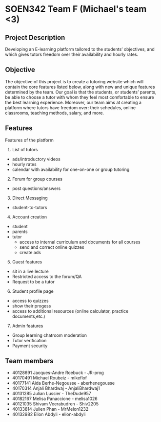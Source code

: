# SOEN342 Team F (Michael's team <3)

## Project Description
Developing an E-learning platform tailored to the students’ objectives, and which gives tutors freedom over their availability and hourly rates.

## Objective
The objective of this project is to create a tutoring website which will contain the core features listed below, along with new and unique features determined by the team. Our goal is that the students, or students’ parents, be able to choose a tutor with whom they feel most comfortable to ensure the best learning experience. Moreover, our team aims at creating a platform where tutors have freedom over: their schedules, online classrooms, teaching methods, salary, and more. 

## Features
Features of the platform

1. List of tutors
  - ads/introductory videos
  - hourly rates
  - calendar with availability for one-on-one or group tutoring 
  
2. Forum for group courses
  - post questions/answers
  
3. Direct Messaging
  - student-to-tutors

4. Account creation
  - student
  - parents 
  - tutor
    - access to internal curriculum and documents for all courses
    - send and correct online quizzes
    - create ads
    
 5. Guest features
   - sit in a live lecture
   - Restricted access to the forum/QA
   - Request to be a tutor
   
 6. Student profile page
   - access to quizzes 
   - show their progess
   - access to additional resources (online calculator, practice documents,etc.) 
  
 7. Admin features
  - Group learning chatroom moderation
  - Tutor verification
  - Payment security 
     
## Team members
- 40128691 Jacques-Andre Roebuck - JR-prog
- 40170491 Michael Roubeiz - mikeflof
- 40177141 Aida Berhe-Negousse - aberhenegousse
- 40170314 Anjali Bhardwaj - AnjaliBhardwaj1
- 40131285 Julian Lussier - TheDude957
- 40182167 Melisa Panaccione - melisa1026
- 40121035 Shivam Veerabudren - Shiv2205
- 40133814 Julien Phan - MrMelon1232
- 40132982 Elion Abdyli - elion-abdyli
